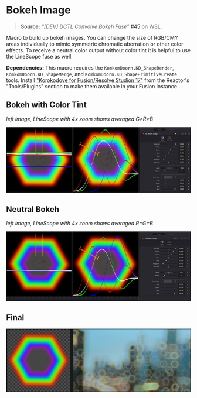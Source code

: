 # Bokeh Image

> **Source:** *"\[DEV\] DCTL Convolve Bokeh Fuse"* [\#45](https://www.steakunderwater.com/wesuckless/viewtopic.php?p=36815#p36815) on WSL.

Macro to build up bokeh images. You can change the size of RGB/CMY areas individually to mimic symmetric chromatic aberration or other color effects. To receive a neutral color output without color tint it is helpful to use the LineScope fuse as well.

**Dependencies:** This macro requires the `KomkomDoorn.KD_ShapeRender`, `KomkomDoorn.KD_ShapeMerge`, and `KomkomDoorn.KD_ShapePrimitiveCreate` tools. Install ["Korokodove for Fusion/Resolve Studion 17"](https://gitlab.com/WeSuckLess/Reactor/-/blob/master/Atoms/com.KomkomDoorn.KrokodoveFu17/com.KomkomDoorn.KrokodoveFu17.atom) from the Reactor's "Tools/Plugins" section to make them available in your Fusion instance.

## Bokeh with Color Tint

*left image, LineScope with 4x zoom shows averaged G>R>B*

![](Bokeh_Image_CA_Tint.jpg)

## Neutral Bokeh

*left image, LineScope with 4x zoom shows averaged R=G=B*

![](Bokeh_Image_CA_Neutral.jpg)

## Final

![](Bokeh_Image_CA_Final.jpg)
